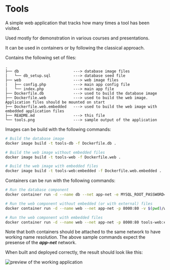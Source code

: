 # Tools

A simple web application that tracks how many times a tool has been visited.

Used mostly for demonstration in various courses and presentations.

It can be used in containers or by following the classical approach.

Contains the following set of files:

```text
.
├── db                        ---> database image files
|   └── db_setup.sql          ---> database seed file
├── web                       ---> web image files
|   ├── config.php            ---> main app config file
|   └── index.php             ---> main app file
├── Dockerfile.db             ---> used to build the database image
├── Dockerfile.web            ---> used to build the web image. Application files should be mounted on start
├── Dockerfile.web.embedded   ---> used to build the web image with embedded application files
├── README.md                 ---> this file
└── tools.png                 ---> sample output of the application
```

Images can be build with the following commands:

```bash
# Build the database image
docker image build -t tools-db -f Dockerfile.db .

# Build the web image without embedded files
docker image build -t tools-web -f Dockerfile.web .

# Build the web image with embedded files
docker image build -t tools-web:embedded -f Dockerfile.web.embedded .

```

Containers can be run with the following commands:

```bash
# Run the database component
docker container run -d --name db --net app-net -e MYSQL_ROOT_PASSWORD=<some-pass> tools-db

# Run the web component without embedded (or with external) files
docker container run -d --name web --net app-net -p 8000:80 -v $(pwd)/web:/var/www/html tools-web

# Run the web component with embedded files
docker container run -d --name web --net app-net -p 8000:80 tools-web:embedded

```

Note that both containers should be attached to the same network to have working name resolution. The above sample commands expect the presense of the ***app-net*** network.

When built and deployed correctly, the result should look like this:

![preview of the working application](tools.png)
